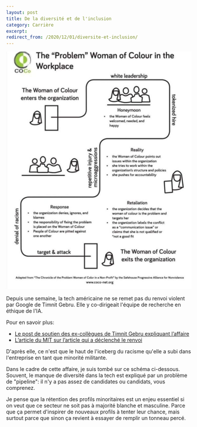 ```yaml
---
layout: post
title: De la diversité et de l'inclusion
category: Carrière
excerpt:
redirect_from: /2020/12/01/diversite-et-inclusion/
---
```


![Le schéma d'un parcours d'une femme de couleur dans une organisation, de son arrivée, en passant par le signalement de problèmes, à son départ](/images/blog/2020-12/dei.jpeg)

Depuis une semaine, la tech américaine ne se remet pas du renvoi violent par Google de Timnit Gebru. Elle y co-dirigeait l'équipe de recherche en éthique de l'IA.

Pour en savoir plus:
- [Le post de soutien des ex-collègues de Timnit Gebru expliquant l’affaire](https://googlewalkout.medium.com/)
- [L’article du MIT sur l’article qui a déclenché le renvoi](https://www.technologyreview.com/2020/12/04/1013294/google-ai-ethics-research-paper-forced-out-timnit-gebru/)


D'après elle, ce n'est que le haut de l'iceberg du racisme qu'elle a subi dans l'entreprise en tant que minorité militante.

Dans le cadre de cette affaire, je suis tombé sur ce schéma ci-dessous. Souvent, le manque de diversité dans la tech est expliqué par un problème de "pipeline": il n'y a pas assez de candidates ou candidats, vous comprenez.

Je pense que la rétention des profils minoritaires est un enjeu essentiel si on veut que ce secteur ne soit pas à majorité blanche et masculine. Parce que ça permet d'inspirer de nouveaux profils à tenter leur chance, mais surtout parce que sinon ça revient à essayer de remplir un tonneau percé.